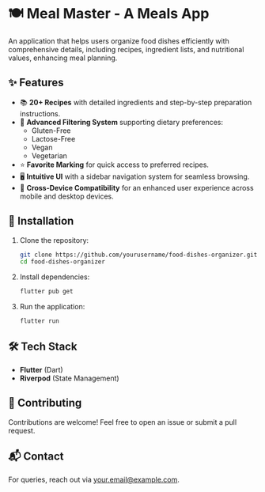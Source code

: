 # 🍽️ Meal Master - A Meals App

An application that helps users organize food dishes efficiently with comprehensive details, including recipes, ingredient lists, and nutritional values, enhancing meal planning.

## ✨ Features

- 📚 **20+ Recipes** with detailed ingredients and step-by-step preparation instructions.
- 🥗 **Advanced Filtering System** supporting dietary preferences:
  - Gluten-Free
  - Lactose-Free
  - Vegan
  - Vegetarian
- ⭐ **Favorite Marking** for quick access to preferred recipes.
- 🖥️ **Intuitive UI** with a sidebar navigation system for seamless browsing.
- 📱 **Cross-Device Compatibility** for an enhanced user experience across mobile and desktop devices.

## 🚀 Installation

1. Clone the repository:
   ```sh
   git clone https://github.com/yourusername/food-dishes-organizer.git
   cd food-dishes-organizer
   ```
2. Install dependencies:
   ```sh
   flutter pub get
   ```
3. Run the application:
   ```sh
   flutter run
   ```

## 🛠️ Tech Stack

- **Flutter** (Dart)
- **Riverpod** (State Management)


## 🤝 Contributing

Contributions are welcome! Feel free to open an issue or submit a pull request.

## 📬 Contact

For queries, reach out via [your.email@example.com](mailto:your.email@example.com).
